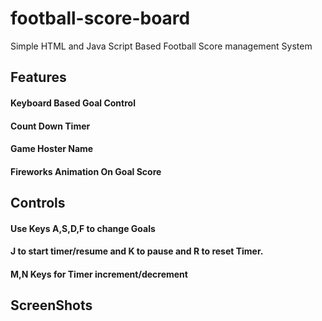 # football-score-board
Simple HTML and Java Script Based Football Score management System

## Features
#### Keyboard Based Goal Control
#### Count Down Timer
#### Game Hoster Name
#### Fireworks Animation On Goal Score

## Controls
#### Use Keys **A,S,D,F** to change Goals
#### **J** to start timer/resume  and **K** to pause and **R** to reset Timer.
#### **M,N** Keys for Timer increment/decrement

## ScreenShots
